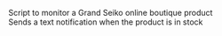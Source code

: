 Script to monitor a Grand Seiko online boutique product <br>
Sends a text notification when the product is in stock
